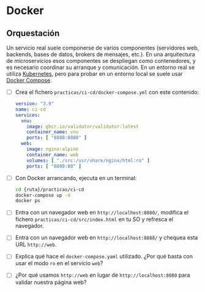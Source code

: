 # Docker
## Orquestación

Un servicio real suele componerse de varios componentes (servidores web, backends, bases de datos, brokers de mensajes, etc.). En una arquitectura de microservicios esos componentes se despliegan como contenedores, y es necesario coordinar su arranque y comunicación. En un entorno real se utiliza [Kubernetes](https://kubernetes.io/), pero para probar en un entorno local se suele usar [Docker Compose](https://docs.docker.com/compose/).

<task-list title="Práctica Docker - Entregable 1 de 4 - Orquestación"></task-list>

- [ ] Crea el fichero `practicas/ci-cd/docker-compose.yml` con este contenido:
  ```yaml
  version: "3.9"
  name: ci-cd
  services:
    vnu:
      image: ghcr.io/validator/validator:latest
      container_name: vnu
      ports: [ "8888:8888" ]
    web:
      image: nginx:alpine
      container_name: web
      volumes: [ "./src:/usr/share/nginx/html:ro" ]
      ports: [ "8080:80" ]
  ```
- [ ] Con Docker arrancando, ejecuta en un terminal:
  ```bash
  cd {ruta}/practicas/ci-cd
  docker-compose up -d
  docker ps
  ```
- [ ] Entra con un navegador web en `http://localhost:8080/`, modifica el fichero `practicas/ci-cd/src/index.html` en tu SO y refresca el navegador.
- [ ] Entra con un navegador web en `http://localhost:8888/` y chequea esta URL `http://web`.

- [ ] Explica qué hace el `docker-compose.yaml` utilizado. ¿Por qué basta con usar el modo `ro` en el servicio `web`?
- [ ] ¿Por qué usamos `http://web` en lugar de `http://localhost:8080` para validar nuestra página web? 

